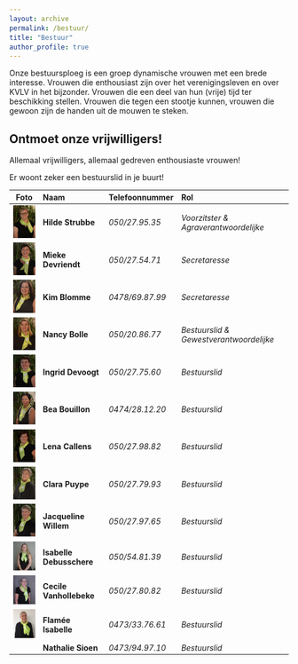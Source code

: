 ```yaml
---
layout: archive
permalink: /bestuur/
title: "Bestuur"
author_profile: true
---
```


Onze bestuursploeg is een groep dynamische vrouwen met een brede interesse. Vrouwen die enthousiast zijn over het verenigingsleven en over KVLV in het bijzonder. Vrouwen die een deel van hun (vrije) tijd ter beschikking stellen. Vrouwen die tegen een stootje kunnen‚ vrouwen die gewoon zijn de handen uit de mouwen te steken.

## Ontmoet onze vrijwilligers!

Allemaal vrijwilligers, allemaal gedreven enthousiaste vrouwen!

Er woont zeker een bestuurslid in je buurt!


|Foto                                                                           |Naam                    |Telefoonnummer  |Rol                                     |
|-------------------------------------------------------------------------------|:-----------------------|:---------------|:---------------------------------------|
|![Hilde Strubbe](./../assets/media/bestuur/hilde-strubbe-100.jpg)              |**Hilde Strubbe**       |_050/27.95.35_  |_Voorzitster & Agraverantwoordelijke_   |
|![Mieke Devriendt](./../assets/media/bestuur/mieke-devriendt-100.jpg)          |**Mieke Devriendt**     |_050/27.54.71_  |_Secretaresse_                          |
|![Kim Blomme](./../assets/media/bestuur/kim-blomme-100.jpg)                    |**Kim Blomme**          |_0478/69.87.99_ |_Secretaresse_                          |
|![Nancy Bolle](./../assets/media/bestuur/nancy-bolle-100.jpg)                  |**Nancy Bolle**         |_050/20.86.77_  |_Bestuurslid & Gewestverantwoordelijke_ |
|![Ingrid Devoogt](./../assets/media/bestuur/ingrid-devoogt-100.jpg)            |**Ingrid Devoogt**      |_050/27.75.60_  |_Bestuurslid_                           |
|![Bea Bouillon](./../assets/media/bestuur/bea-bouillon-100.jpg)                |**Bea Bouillon**        |_0474/28.12.20_ |_Bestuurslid_                           |
|![Lena Callens](./../assets/media/bestuur/lena-callens-100.jpg)                |**Lena Callens**        |_050/27.98.82_  |_Bestuurslid_                           |
|![Clara Puype](./../assets/media/bestuur/clara-puype-100.jpg)                  |**Clara Puype**         |_050/27.79.93_  |_Bestuurslid_                           |
|![Jacqueline Willem](./../assets/media/bestuur/jacqueline-willem-100.jpg)      |**Jacqueline Willem**   |_050/27.97.65_  |_Bestuurslid_                           |
|![Isabelle Debusschere](./../assets/media/bestuur/isabelle-debusschere-100.jpg)|**Isabelle Debusschere**|_050/54.81.39_  |_Bestuurslid_                           |
|![Cecile Vanhollebeke](./../assets/media/bestuur/cecile-vanhollebeke-100.jpg)  |**Cecile Vanhollebeke** |_050/27.80.82_  |_Bestuurslid_                           |
|![Isabelle Flamée](./../assets/media/bestuur/flamee-isabelle-100.jpg)          |**Flamée Isabelle**     |_0473/33.76.61_ |_Bestuurslid_                           |
|                                                                               |**Nathalie Sioen**     |_0473/94.97.10_ |_Bestuurslid_                           |
